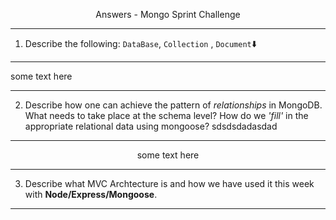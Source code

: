 <p font="20" align="center">Answers - Mongo Sprint Challenge

---

1. Describe the following: `DataBase`, `Collection` , `Document`:arrow_down:

---

some text here

---

2. Describe how one can achieve the pattern of _relationships_ in MongoDB. What needs to take place at the schema level? How do we _'fill'_ in the appropriate relational data using mongoose?
   sdsdsdadasdad

---

<p font="2" align="center"> some text here

---

3. Describe what MVC Archtecture is and how we have used it this week with
   **Node/Express/Mongoose**.

---
